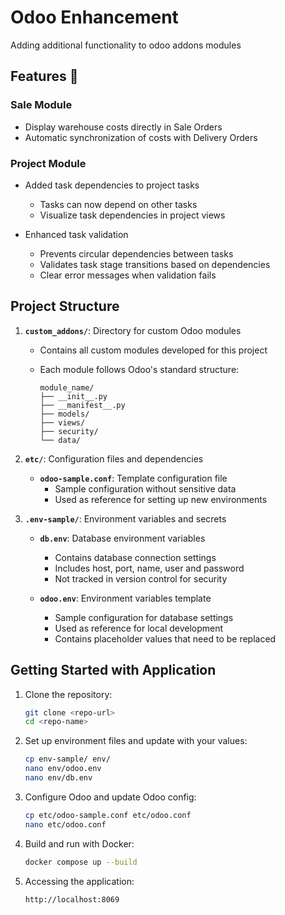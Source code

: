 # Odoo Enhancement

Adding additional functionality to odoo addons modules

## Features 🚀

### Sale Module

- Display warehouse costs directly in Sale Orders
- Automatic synchronization of costs with Delivery Orders

### Project Module

- Added task dependencies to project tasks

  - Tasks can now depend on other tasks
  - Visualize task dependencies in project views

- Enhanced task validation

  - Prevents circular dependencies between tasks
  - Validates task stage transitions based on dependencies
  - Clear error messages when validation fails

## Project Structure

1. **`custom_addons/`**: Directory for custom Odoo modules

   - Contains all custom modules developed for this project
   - Each module follows Odoo's standard structure:

     ```text
     module_name/
     ├── __init__.py
     ├── __manifest__.py
     ├── models/
     ├── views/
     ├── security/
     └── data/
     ```

2. **`etc/`**: Configuration files and dependencies

   - **`odoo-sample.conf`**: Template configuration file
     - Sample configuration without sensitive data
     - Used as reference for setting up new environments

3. **`.env-sample/`**: Environment variables and secrets

   - **`db.env`**: Database environment variables

     - Contains database connection settings
     - Includes host, port, name, user and password
     - Not tracked in version control for security

   - **`odoo.env`**: Environment variables template
     - Sample configuration for database settings
     - Used as reference for local development
     - Contains placeholder values that need to be replaced

## Getting Started with Application

1. Clone the repository:

   ```bash
   git clone <repo-url>
   cd <repo-name>
   ```

2. Set up environment files and update with your values:

   ```bash
   cp env-sample/ env/
   nano env/odoo.env
   nano env/db.env
   ```

3. Configure Odoo and update Odoo config:

   ```bash
   cp etc/odoo-sample.conf etc/odoo.conf
   nano etc/odoo.conf
   ```

4. Build and run with Docker:

   ```bash
   docker compose up --build
   ```

5. Accessing the application:

   ```bash
   http://localhost:8069
   ```
